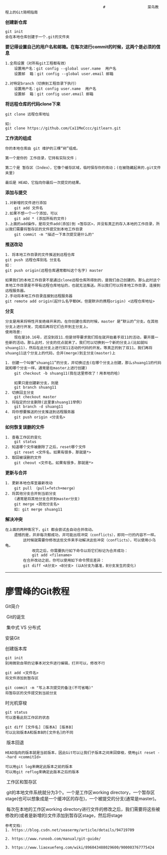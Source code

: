 												# 					菜鸟教程上的Git简明指南

**创建新仓库**

```
git init
会在本地仓库创建于一个.git的文件夹
```

**要记得设置自己的用户名和邮箱。在每次进行commit的时候，这两个是必须的信息**

```
1.全局设置（对所有git工程都有效）
	设置用户名：git config --global user.name  用户名
	设置邮  箱：git config --global user.email 邮箱
	
2.对特定branch（切换到工程目录下执行）
    设置用户名：git config user.name  用户名
	设置邮  箱：git config user.email 邮箱
```

**将远程仓库的代码clone下来**

```
git clone 远程仓库地址

如:
git clone https://github.com/Ca11MeCccc/gitlearn.git
```

**工作流的组成**

```
你的本地仓库由 git 维护的三棵“树”组成。

第一个是你的 工作目录，它持有实际文件；

第二个是 暂存区（Index），它像个缓存区域，临时保存你的改动；(在被隐藏起来的.git文件夹里)

最后是 HEAD，它指向你最后一次提交的结果。
```

**添加与提交**

```
1.对新增的文件进行添加
	git add 文件名
2.如果不想一个一个添加，可以
	git add * (添加所有的文件)
3.上面的add操作，是将文件add(添加)到 <暂存区>，并没有真正的存入本地的工作目录，所以我们需要将暂存区的文件提交到本地工作目录
	git commit -m "描述一下本次提交是什么的"
```

**推送改动**

```
1. 将本地工作目录的文件推送到远程仓库
git push 远程仓库别名 分支名
如：
git push origin(远程仓库通常都叫这个名字) master

如果我们的本地工作目录不是通过clone远程仓库所得到的，是我们自己创建的。那么此时这个本地工作目录是不带有远程仓库地址的，也就无法推送。所以我们可以将本地工作目录，连接到远程服务器。
2.手动将本地工作目录连接到远程服务器
git remote add origin(起什么名字都OK，但是默许的携程origin) <远程仓库地址>
```

**分支**

```
分支是用来将特性开发绝缘开来的。在你创建仓库的时候，master 是“默认的”分支。在其他分支上进行开发，完成后再将它们合并到主分支上。
使用场景:
	现在是10.16号，还没到双11.但是领导要求我们现在就开始着手双11的活动，要开展一些新的活动。那么此时，分支的优点就来了。我们可以切换到一个新的分支上(比如就叫shuang11)，然后在此分支上进行双11活动的代码的开发。等真正的到了双11，我们再将shuang11这个分支上的代码，合并(merge)到主分支(master)上

1. 创建一个叫做“shuang11”的分支，并切换过去(在哪个分支上创建，那么shuang11的代码就和哪个分支一样。通常是在master上进行创建)
	git checkout -b shuang11(我在这里修改了！用本地的哈)
	
	如果只是创建新分支，则是
	git branch shuang11
2. 切换回主分支
	git checkout master
3. 将指定的分支删除(这里拿shuang11举例)
	git branch -d shuang11
4. 将你想要推送的分支推送到远程服务器
	git push origin <分支名>
```

**如何恢复误删的文件**

```
1. 查看工作区的变化
	git status
2. 知道哪个文件被删除了之后，reset哪个文件
	git reset <文件名，如果有很多，那就是*>
3. 取回被误删的文件
	git cheout <文件名，如果有很多，那就是*>
```

**更新与合并**

```
1. 更新本地仓库至最新改动
	git pull （pull=fetch+merge）
2. 将其他分支合并到当前分支
	(通常是将其他分支合并到master分支)
	git merge <其他分支名>
	如: git merge shuang11

```

**解决冲突**

```
在上面的两种情况下，git 都会尝试去自动合并改动。
	遗憾的是，并非每次都成功，并可能出现冲突（conflicts），即同一行的内容不一样。
		这时候就需要你修改这些文件来手动解决这些冲突（conflicts），可以使用小乌龟。
			改完之后，你需要执行如下命令以将它们标记为合并成功：
			git add <filename>
		在合并改动之前，你可以使用如下命令预览差异：
		git diff <A分支> <B分支> (以A分支为基准，B分支发生的变化)
```



---

# 							廖雪峰的Git教程

Git简介

​	Git的诞生

​	集中式 VS 分布式

安装Git

创建版本库

```
git init 
别用微软自带的记事本对文件进行编辑，打开可以，修改不行
```

```
git add <文件名>
将文件添加到暂存区
```

```
git commit -m "写上本次提交的备注(不可省略)"
将暂存区的文件提交到当前分支
```

时光机穿梭

```
git status
可以查看此刻工作区的状态
```

```
git diff [文件名] [版本A] [版本B]
可以比较版本A和版本B的[文件名]的不同
```

​	版本回退

```
HEAD指向的版本就是当前版本，因此Git可以让我们子版本之间来回穿梭，使用git reset --hard <commitId>

可以用git log来确定此版本之前的版本
可以用git reflog来确定此版本之后的版本
```

​	工作区和暂存区

​		git的本地文件系统就分为3个。一个是工作区working directory，一个暂存区stage(也可以想象成是一个缓冲区的存在)，一个被提交的分支(通常是master)。

​		每次在本地的工作区working directory进行文件的修改之后，我们需要将这些被修改的(或者是新增的)文件添加到暂存区stage，然后将stage



```
参考文档:
1. https://blog.csdn.net/seasermy/article/details/94719709

2. https://www.runoob.com/manual/git-guide/

3. https://www.liaoxuefeng.com/wiki/896043488029600/900003767775424
```

